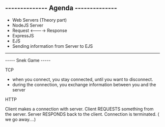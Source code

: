 ## -------------- Agenda --------------

- Web Servers (Theory part)
- NodeJS Server
- Request <----> Response
- ExpressJS
- EJS
- Sending information from Server to EJS
--------------------------------------



----- Snek Game -----

TCP 

- when you connect, you stay connected, until you want to disconnect.
- during the connection, you exchange information between you and the server

HTTP

Client makes a connection with server.
Client REQUESTS something from the server.
Server RESPONDS back to the client.
Connection is terminated. ( we go away....)
